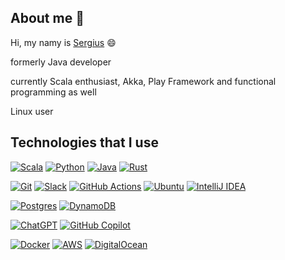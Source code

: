 ## About me  👋

Hi, my namy is [Sergius](https://en.wikipedia.org/wiki/Sergius_(name)) 😄

formerly Java developer

currently Scala enthusiast, Akka, Play Framework and functional programming as well

Linux user

## Technologies that I use

[![Scala](https://img.shields.io/badge/Scala-%23DC322F.svg?logo=scala&logoColor=white&link=https://github.com/sergiuszkierat)](https://github.com/sergiuszkierat)
[![Python](https://img.shields.io/badge/Python-3776AB?logo=python&logoColor=fff&link=https://github.com/sergiuszkierat)](https://github.com/sergiuszkierat)
[![Java](https://img.shields.io/badge/Java-%23ED8B00.svg?logo=openjdk&logoColor=white&link=https://github.com/sergiuszkierat)](https://github.com/sergiuszkierat)
[![Rust](https://img.shields.io/badge/Rust-%23FFFFFF.svg?logo=rust&logoColor=black&link=https://github.com/sergiuszkierat)](https://github.com/sergiuszkierat)

[![Git](https://img.shields.io/badge/-Git-F05032?style=flat-square&logo=git&logoColor=white&link=https://github.com/sergiuszkierat)](https://github.com/sergiuszkierat)
[![Slack](https://img.shields.io/badge/Slack-4A154B?logo=slack&logoColor=fff&link=https://github.com/sergiuszkierat)](https://github.com/sergiuszkierat)
[![GitHub Actions](https://img.shields.io/badge/GitHub_Actions-2088FF?logo=github-actions&logoColor=white&link=https://github.com/sergiuszkierat)](https://github.com/sergiuszkierat)
[![Ubuntu](https://img.shields.io/badge/Ubuntu-E95420?logo=ubuntu&logoColor=white&link=https://github.com/sergiuszkierat)](https://github.com/sergiuszkierat)
[![IntelliJ IDEA](https://img.shields.io/badge/IntelliJIDEA-000000.svg?logo=intellij-idea&logoColor=white&link=https://github.com/sergiuszkierat)](https://github.com/sergiuszkierat)

[![Postgres](https://img.shields.io/badge/Postgres-%23316192.svg?logo=postgresql&logoColor=white&link=https://github.com/sergiuszkierat)](https://github.com/sergiuszkierat)
[![DynamoDB](https://img.shields.io/badge/DynamoDB-4053D6?logo=amazondynamodb&logoColor=fff&link=https://github.com/sergiuszkierat)](https://github.com/sergiuszkierat)

[![ChatGPT](https://img.shields.io/badge/ChatGPT-74aa9c?logo=openai&logoColor=white&link=https://github.com/sergiuszkierat)](https://github.com/sergiuszkierat)
[![GitHub Copilot](https://img.shields.io/badge/GitHub%20Copilot-000?logo=githubcopilot&logoColor=fff&link=https://github.com/sergiuszkierat)](https://github.com/sergiuszkierat)


[![Docker](https://img.shields.io/badge/Docker-2496ED?logo=docker&logoColor=fff&link=https://github.com/sergiuszkierat)](https://github.com/sergiuszkierat)
[![AWS](https://img.shields.io/badge/AWS-%23FF9900.svg?logo=amazon-web-services&logoColor=white&link=https://github.com/sergiuszkierat)](https://github.com/sergiuszkierat)
[![DigitalOcean](https://img.shields.io/badge/DigitalOcean-%230167ff.svg?logo=digitalOcean&logoColor=white&link=https://github.com/sergiuszkierat)](https://github.com/sergiuszkierat)

<!--
**sergiuszkierat/sergiuszkierat** is a ✨ _special_ ✨ repository because its `README.md` (this file) appears on your GitHub profile.

Here are some ideas to get you started:

- 🔭 I’m currently working on ...
- 🌱 I’m currently learning ...
- 👯 I’m looking to collaborate on ...
- 🤔 I’m looking for help with ...
- 💬 Ask me about ...
- 📫 How to reach me: ...
- 😄 Pronouns: ...
- ⚡ Fun fact: ...
-->

